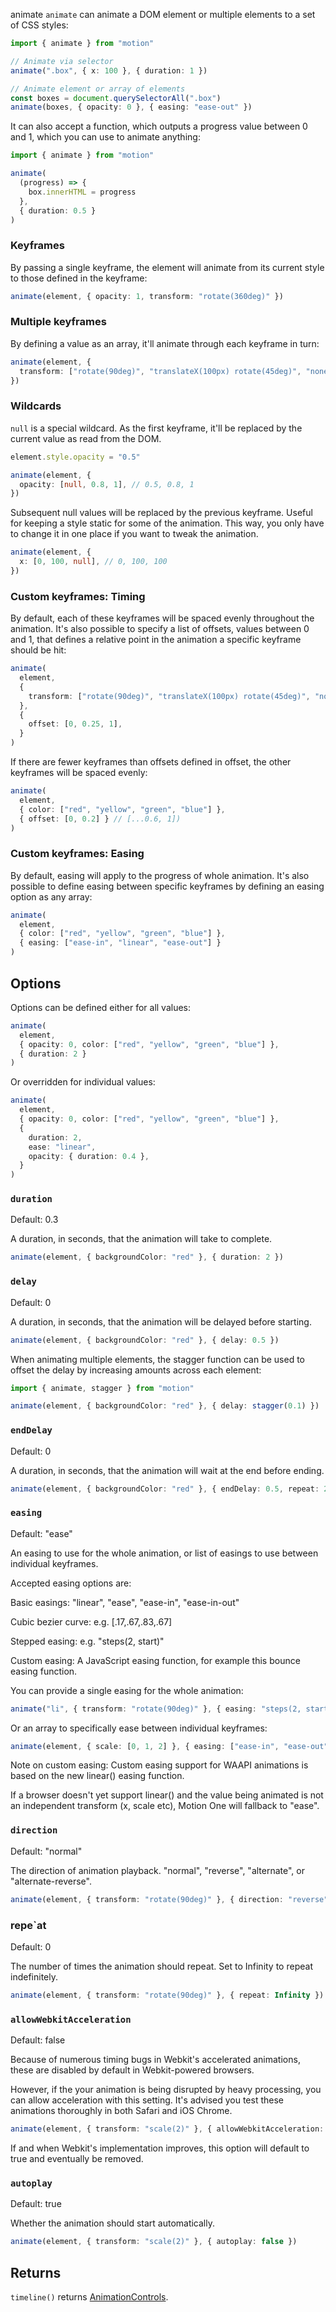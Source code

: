 animate
`animate` can animate a DOM element or multiple elements to a set of CSS styles:

```ts
import { animate } from "motion"

// Animate via selector
animate(".box", { x: 100 }, { duration: 1 })

// Animate element or array of elements
const boxes = document.querySelectorAll(".box")
animate(boxes, { opacity: 0 }, { easing: "ease-out" })
```

It can also accept a function, which outputs a progress value between 0 and 1, which you can use to animate anything:

```ts
import { animate } from "motion"

animate(
  (progress) => {
    box.innerHTML = progress
  },
  { duration: 0.5 }
)
```

### Keyframes

By passing a single keyframe, the element will animate from its current style to those defined in the keyframe:

```ts
animate(element, { opacity: 1, transform: "rotate(360deg)" })
```

### Multiple keyframes

By defining a value as an array, it'll animate through each keyframe in turn:

```ts
animate(element, {
  transform: ["rotate(90deg)", "translateX(100px) rotate(45deg)", "none"],
})
```

### Wildcards

`null` is a special wildcard. As the first keyframe, it'll be replaced by the current value as read from the DOM.

```ts
element.style.opacity = "0.5"

animate(element, {
  opacity: [null, 0.8, 1], // 0.5, 0.8, 1
})
```

Subsequent null values will be replaced by the previous keyframe. Useful for keeping a style static for some of the animation. This way, you only have to change it in one place if you want to tweak the animation.

```ts
animate(element, {
  x: [0, 100, null], // 0, 100, 100
})
```

### Custom keyframes: Timing

By default, each of these keyframes will be spaced evenly throughout the animation. It's also possible to specify a list of offsets, values between 0 and 1, that defines a relative point in the animation a specific keyframe should be hit:

```ts
animate(
  element,
  {
    transform: ["rotate(90deg)", "translateX(100px) rotate(45deg)", "none"],
  },
  {
    offset: [0, 0.25, 1],
  }
)
```

If there are fewer keyframes than offsets defined in offset, the other keyframes will be spaced evenly:

```ts
animate(
  element,
  { color: ["red", "yellow", "green", "blue"] },
  { offset: [0, 0.2] } // [...0.6, 1])
)
```

### Custom keyframes: Easing

By default, easing will apply to the progress of whole animation. It's also possible to define easing between specific keyframes by defining an easing option as any array:

```ts
animate(
  element,
  { color: ["red", "yellow", "green", "blue"] },
  { easing: ["ease-in", "linear", "ease-out"] }
)
```

## Options

Options can be defined either for all values:

```ts
animate(
  element,
  { opacity: 0, color: ["red", "yellow", "green", "blue"] },
  { duration: 2 }
)
```

Or overridden for individual values:

```ts
animate(
  element,
  { opacity: 0, color: ["red", "yellow", "green", "blue"] },
  {
    duration: 2,
    ease: "linear",
    opacity: { duration: 0.4 },
  }
)
```

### `duration`

Default: 0.3

A duration, in seconds, that the animation will take to complete.

```ts
animate(element, { backgroundColor: "red" }, { duration: 2 })
```

### `delay`

Default: 0

A duration, in seconds, that the animation will be delayed before starting.

```ts
animate(element, { backgroundColor: "red" }, { delay: 0.5 })
```

When animating multiple elements, the stagger function can be used to offset the delay by increasing amounts across each element:

```ts
import { animate, stagger } from "motion"

animate(element, { backgroundColor: "red" }, { delay: stagger(0.1) })
```

### `endDelay`

Default: 0

A duration, in seconds, that the animation will wait at the end before ending.

```ts
animate(element, { backgroundColor: "red" }, { endDelay: 0.5, repeat: 2 })
```

### `easing`

Default: "ease"

An easing to use for the whole animation, or list of easings to use between individual keyframes.

Accepted easing options are:

Basic easings: "linear", "ease", "ease-in", "ease-in-out"

Cubic bezier curve: e.g. [.17,.67,.83,.67]

Stepped easing: e.g. "steps(2, start)"

Custom easing: A JavaScript easing function, for example this bounce easing function.

You can provide a single easing for the whole animation:

```ts
animate("li", { transform: "rotate(90deg)" }, { easing: "steps(2, start)" })
```

Or an array to specifically ease between individual keyframes:

```ts
animate(element, { scale: [0, 1, 2] }, { easing: ["ease-in", "ease-out"] })
```

Note on custom easing: Custom easing support for WAAPI animations is based on the new linear() easing function.

If a browser doesn't yet support linear() and the value being animated is not an independent transform (x, scale etc), Motion One will fallback to "ease".

### `direction`

Default: "normal"

The direction of animation playback. "normal", "reverse", "alternate", or "alternate-reverse".

```ts
animate(element, { transform: "rotate(90deg)" }, { direction: "reverse" })
```

### repe`at

Default: 0

The number of times the animation should repeat. Set to Infinity to repeat indefinitely.

```ts
animate(element, { transform: "rotate(90deg)" }, { repeat: Infinity })
```

### `allowWebkitAcceleration`

Default: false

Because of numerous timing bugs in Webkit's accelerated animations, these are disabled by default in Webkit-powered browsers.

However, if the your animation is being disrupted by heavy processing, you can allow acceleration with this setting. It's advised you test these animations thoroughly in both Safari and iOS Chrome.

```ts
animate(element, { transform: "scale(2)" }, { allowWebkitAcceleration: true })
```

If and when Webkit's implementation improves, this option will default to true and eventually be removed.

### `autoplay`

Default: true

Whether the animation should start automatically.

```ts
animate(element, { transform: "scale(2)" }, { autoplay: false })
```

## Returns

`timeline()` returns [AnimationControls](https://motion.dev/docs/animate#controls).

